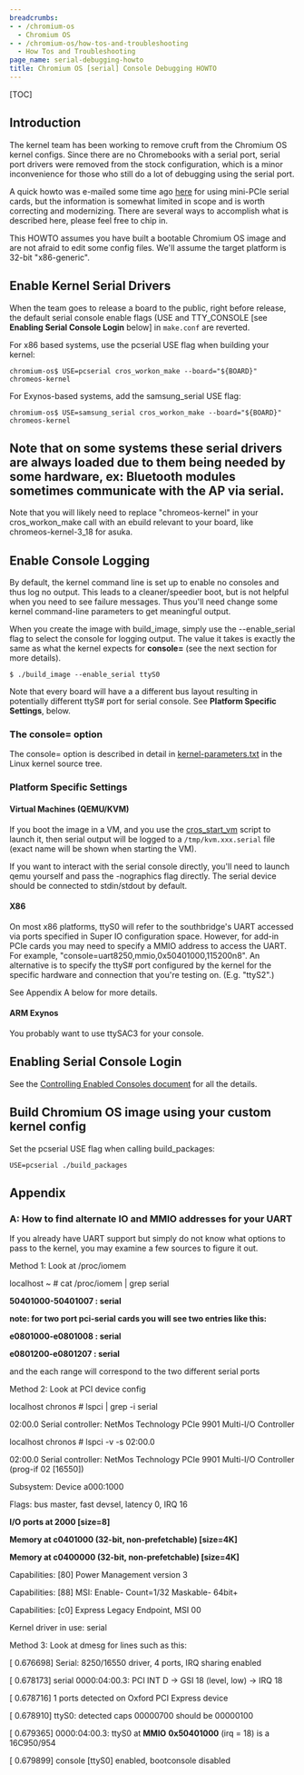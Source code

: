 ```yaml
---
breadcrumbs:
- - /chromium-os
  - Chromium OS
- - /chromium-os/how-tos-and-troubleshooting
  - How Tos and Troubleshooting
page_name: serial-debugging-howto
title: Chromium OS [serial] Console Debugging HOWTO
---
```


[TOC]

## Introduction

The kernel team has been working to remove cruft from the Chromium OS kernel
configs. Since there are no Chromebooks with a serial port, serial port drivers
were removed from the stock configuration, which is a minor inconvenience for
those who still do a lot of debugging using the serial port.

A quick howto was e-mailed some time ago
[here](http://groups.google.com/a/chromium.org/group/chromium-os-dev/browse_thread/thread/5c8a44b76cecb2ce)
for using mini-PCIe serial cards, but the information is somewhat limited in
scope and is worth correcting and modernizing. There are several ways to
accomplish what is described here, please feel free to chip in.

This HOWTO assumes you have built a bootable Chromium OS image and are not
afraid to edit some config files. We'll assume the target platform is 32-bit
"x86-generic".

## Enable Kernel Serial Drivers

When the team goes to release a board to the public, right before release, the
default serial console enable flags (USE and TTY_CONSOLE \[see **Enabling Serial
Console Login** below\] in `make.conf` are reverted.

For x86 based systems, use the pcserial USE flag when building your kernel:

```none
chromium-os$ USE=pcserial cros_workon_make --board="${BOARD}" chromeos-kernel
```

For Exynos-based systems, add the samsung_serial USE flag:

```none
chromium-os$ USE=samsung_serial cros_workon_make --board="${BOARD}" chromeos-kernel
```

## Note that on some systems these serial drivers are always loaded due to them being needed by some hardware, ex: Bluetooth modules sometimes communicate with the AP via serial.

Note that you will likely need to replace "chromeos-kernel" in your
cros_workon_make call with an ebuild relevant to your board, like
chromeos-kernel-3_18 for asuka.

## Enable Console Logging

By default, the kernel command line is set up to enable no consoles and thus log
no output. This leads to a cleaner/speedier boot, but is not helpful when you
need to see failure messages. Thus you'll need change some kernel command-line
parameters to get meaningful output.

When you create the image with build_image, simply use the --enable_serial flag
to select the console for logging output. The value it takes is exactly the same
as what the kernel expects for **console=** (see the next section for more
details).

```none
$ ./build_image --enable_serial ttyS0
```

Note that every board will have a a different bus layout resulting in
potentially different ttyS# port for serial console. See **Platform Specific
Settings**, below.

### The console= option

The console= option is described in detail in
[kernel-parameters.txt](https://chromium.googlesource.com/chromiumos/third_party/kernel/+/HEAD/Documentation/kernel-parameters.txt)
in the Linux kernel source tree.

### Platform Specific Settings

#### Virtual Machines (QEMU/KVM)

If you boot the image in a VM, and you use the
[cros_start_vm](/chromium-os/how-tos-and-troubleshooting/running-chromeos-image-under-virtual-machines)
script to launch it, then serial output will be logged to a
`/tmp/kvm.xxx.serial` file (exact name will be shown when starting the VM).

If you want to interact with the serial console directly, you'll need to launch
qemu yourself and pass the -nographics flag directly. The serial device should
be connected to stdin/stdout by default.

#### X86

On most x86 platforms, ttyS0 will refer to the southbridge's UART accessed via
ports specified in Super IO configuration space. However, for add-in PCIe cards
you may need to specify a MMIO address to access the UART. For example,
"console=uart8250,mmio,0x50401000,115200n8". An alternative is to specify the
ttyS# port configured by the kernel for the specific hardware and connection
that you're testing on. (E.g. "ttyS2".)

See Appendix A below for more details.

#### ARM Exynos

You probably want to use ttySAC3 for your console.

## Enabling Serial Console Login

See the [Controlling Enabled Consoles
document](/chromium-os/developer-guide/using-serial-tty) for all the details.

## Build Chromium OS image using your custom kernel config

Set the pcserial USE flag when calling build_packages:

```none
USE=pcserial ./build_packages
```

## Appendix

### A: How to find alternate IO and MMIO addresses for your UART

If you already have UART support but simply do not know what options to pass to
the kernel, you may examine a few sources to figure it out.

Method 1: Look at /proc/iomem

localhost ~ # cat /proc/iomem | grep serial

**50401000-50401007 : serial**

**note: for two port pci-serial cards you will see two entries like this:**

**e0801000-e0801008 : serial**

**e0801200-e0801207 : serial**

and the each range will correspond to the two different serial ports

Method 2: Look at PCI device config

localhost chronos # lspci | grep -i serial

02:00.0 Serial controller: NetMos Technology PCIe 9901 Multi-I/O Controller

localhost chronos # lspci -v -s 02:00.0

02:00.0 Serial controller: NetMos Technology PCIe 9901 Multi-I/O Controller
(prog-if 02 \[16550\])

Subsystem: Device a000:1000

Flags: bus master, fast devsel, latency 0, IRQ 16

**I/O ports at 2000 \[size=8\]**

**Memory at c0401000 (32-bit, non-prefetchable) \[size=4K\]**

**Memory at c0400000 (32-bit, non-prefetchable) \[size=4K\]**

Capabilities: \[80\] Power Management version 3

Capabilities: \[88\] MSI: Enable- Count=1/32 Maskable- 64bit+

Capabilities: \[c0\] Express Legacy Endpoint, MSI 00

Kernel driver in use: serial

Method 3: Look at dmesg for lines such as this:

\[ 0.676698\] Serial: 8250/16550 driver, 4 ports, IRQ sharing enabled

\[ 0.678173\] serial 0000:04:00.3: PCI INT D -&gt; GSI 18 (level, low) -&gt; IRQ
18

\[ 0.678716\] 1 ports detected on Oxford PCI Express device

\[ 0.678910\] ttyS0: detected caps 00000700 should be 00000100

\[ 0.679365\] 0000:04:00.3: ttyS0 at **MMIO** **0x50401000** (irq = 18) is a
16C950/954

\[ 0.679899\] console \[ttyS0\] enabled, bootconsole disabled